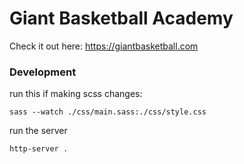 # Giant Basketball Academy

Check it out here: <https://giantbasketball.com>

### Development
run this if making scss changes:

`sass --watch ./css/main.sass:./css/style.css`

run the server

`http-server .`

